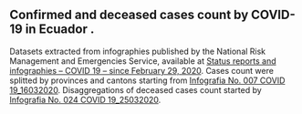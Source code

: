 ﻿## Confirmed and deceased cases count by COVID-19 in Ecuador .
Datasets extracted from infographies published by the National Risk Management and Emergencies Service, available at 
[Status reports and infographies – COVID 19 – since February 29, 2020](https://www.gestionderiesgos.gob.ec/informes-de-situacion-covid-19-desde-el-13-de-marzo-del-2020/).
Cases count were splitted by provinces and cantons starting from  [Infografia No. 007 COVID 19_16032020](https://www.gestionderiesgos.gob.ec/wp-content/uploads/2020/03/7INFOGRAFIA-NACIONALCOVI-19-COE-NACIONAL-16032020-16h00.pdf). 
Disaggregations of deceased cases count
started by [Infografia No. 024 COVID 19_25032020](https://www.gestionderiesgos.gob.ec/wp-content/uploads/2020/03/INFOGRAFIA-NACIONALCOVI-19-COE-NACIONAL-26032020-10h00-1.pdf). 
